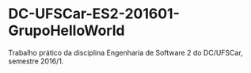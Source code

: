 # DC-UFSCar-ES2-201601-GrupoHelloWorld
Trabalho prático da disciplina Engenharia de Software 2 do DC/UFSCar, semestre 2016/1.
